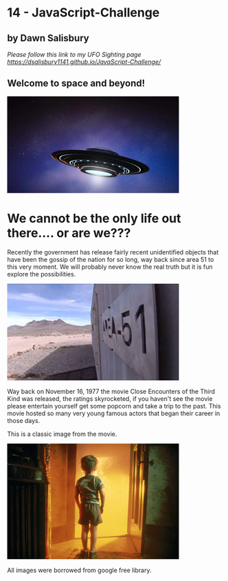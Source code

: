 # 14 - JavaScript-Challenge
## by Dawn Salisbury

*Please follow this link to my UFO Sighting page https://dsalisbury1141.github.io/JavaScript-Challenge/*


## Welcome to space and beyond!

<img src="https://github.com/dsalisbury1141/JavaScript-Challenge/blob/master/static/images/space_ship.jpg" width="400">

# We cannot be the only life out there.... or are we???
Recently the government has release fairly recent unidentified objects that have been the gossip of the nation for so long, way back since area 51 to this very moment. We will probably never know the real truth but it is fun explore the possibilities.

<img src="https://github.com/dsalisbury1141/JavaScript-Challenge/blob/master/static/images/area_51.jpg" width="400">

Way back on November 16, 1977 the movie Close Encounters of the Third Kind was released, the ratings skyrocketed, if you haven't see the movie please entertain yourself get some popcorn and take a trip to the past. This movie hosted so many very young famous actors that began their career in those days. 

This is a classic image from the movie. 

<img src="https://github.com/dsalisbury1141/JavaScript-Challenge/blob/master/static/images/close-encounters.jpg" width="400">

All images were borrowed from google free library.

